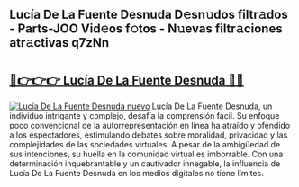 ## Lucía De La Fuente Desnuda D𝚎sn𝚞dos filtr𝚊dos - Parts-JOO Vid𝚎os f𝚘tos - N𝚞evas filtr𝚊ciones atr𝚊ctivas q7zNn

# <h2><a href="http://mb82g4s.tromn.icu/?c=Luc%c3%ada+De+La+Fuente+Desnuda">🔗👉👉👉 Lucía De La Fuente Desnuda 🔗🔗</a></h2>

[![Lucía De La Fuente Desnuda nuevo](https://i.imgur.com/pEAQMta.gif)](http://mb82g4s.tromn.icu/?c=Luc%c3%ada+De+La+Fuente+Desnuda)
Lucía De La Fuente Desnuda, un individuo intrigante y complejo, desafía la comprensión fácil. Su enfoque poco convencional de la autorrepresentación en línea ha atraído y ofendido a los espectadores, estimulando debates sobre moralidad, privacidad y las complejidades de las sociedades virtuales. A pesar de la ambigüedad de sus intenciones, su huella en la comunidad virtual es imborrable. Con una determinación inquebrantable y un cautivador innegable, la influencia de Lucía De La Fuente Desnuda en los medios digitales no tiene límites.
